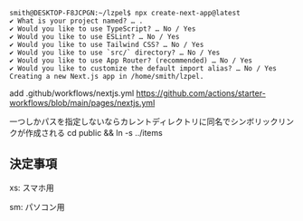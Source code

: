 ```shell
smith@DESKTOP-F8JCPGN:~/lzpel$ npx create-next-app@latest
✔ What is your project named? … .
✔ Would you like to use TypeScript? … No / Yes
✔ Would you like to use ESLint? … No / Yes
✔ Would you like to use Tailwind CSS? … No / Yes
✔ Would you like to use `src/` directory? … No / Yes
✔ Would you like to use App Router? (recommended) … No / Yes
✔ Would you like to customize the default import alias? … No / Yes
Creating a new Next.js app in /home/smith/lzpel.
```

add .github/workflows/nextjs.yml https://github.com/actions/starter-workflows/blob/main/pages/nextjs.yml

一つしかパスを指定しないならカレントディレクトリに同名でシンボリックリンクが作成される
cd public && ln -s ../items

## 決定事項

xs: スマホ用

sm: パソコン用